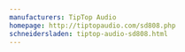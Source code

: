 ```yaml
---
manufacturers: TipTop Audio
homepage: http://tiptopaudio.com/sd808.php
schneidersladen: tiptop-audio-sd808.html
---
```


